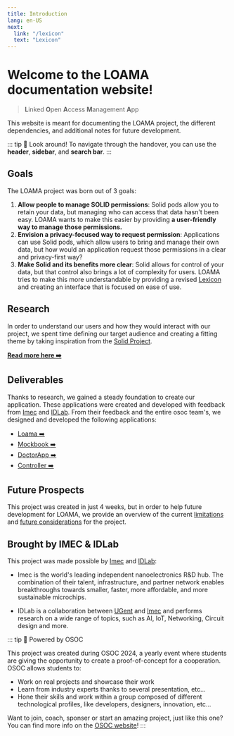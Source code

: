 ```yaml
---
title: Introduction
lang: en-US
next:
  link: "/lexicon"
  text: "Lexicon"
---
```


# Welcome to the LOAMA documentation website!

> **L**inked **O**pen **A**ccess **M**anagement **A**pp

This website is meant for documenting the LOAMA project, the different dependencies, and additional notes for future development.

::: tip :mag_right: Look around!
To navigate through the handover, you can use the **header**, **sidebar**, and **search bar**.
:::

## Goals

The LOAMA project was born out of 3 goals:

1. **Allow people to manage SOLID permissions**: Solid pods allow you to retain your data, but managing who can access that data hasn't been easy. LOAMA wants to make this easier by providing **a user-friendly way to manage those permissions.**
2. **Envision a privacy-focused way to request permission**: Applications can use Solid pods, which allow users to bring and manage their own data, but how would an application request those permissions in a clear and privacy-first way?
3. **Make Solid and its benefits more clear**: Solid allows for control of your data, but that control also brings a lot of complexity for users. LOAMA tries to make this more understandable by providing a revised [Lexicon](/lexicon) and creating an interface that is focused on ease of use.

## Research

In order to understand our users and how they would interact with our project, we spent time defining our target audience and creating a fitting theme by taking inspiration from the [Solid Project](https://solidproject.org).

[**Read more here :arrow_right:**](/project/audience.md)

## Deliverables

Thanks to research, we gained a steady foundation to create our application. These applications were created and developed with feedback from [Imec](https://www.imec-int.com/) and [IDLab](https://www.ugent.be/ea/idlab/en). From their feedback and the entire osoc team's, we designed and developed the following applications:

- [Loama :arrow_right:](/deliverables/loama/index.md)
- [Mockbook :arrow_right:](/deliverables/toco/mockbook/index.md)
- [DoctorApp :arrow_right:](/deliverables/toco/doctorapp/index.md)
- [Controller :arrow_right:](/deliverables/controller.md)

## Future Prospects

This project was created in just 4 weeks, but in order to help future development for LOAMA, we provide an overview of the current [limitations](/deliverables/loama/limitations.md) and [future considerations](/deliverables/loama/feedback.md) for the project.

## Brought by IMEC & IDLab

This project was made possible by [Imec](https://www.imec-int.com/) and [IDLab](https://www.ugent.be/ea/idlab/en):

- Imec is the world's leading independent nanoelectronics R&D hub. The combination of their talent, infrastructure, and partner network enables breakthroughs towards smaller, faster, more affordable, and more sustainable microchips.

- IDLab is a collaboration between [UGent](https://www.ugent.be/) and [Imec](https://www.imec-int.com/) and performs research on a wide range of topics, such as AI, IoT, Networking, Circuit design and more.

::: tip :rocket: Powered by OSOC

This project was created during OSOC 2024, a yearly event where students are giving the opportunity to create a proof-of-concept for a cooperation. OSOC allows students to:

- Work on real projects and showcase their work
- Learn from industry experts thanks to several presentation, etc...
- Hone their skills and work within a group composed of different technological profiles, like developers, designers, innovation, etc...

Want to join, coach, sponser or start an amazing project, just like this one? You can find more info on the [OSOC website](https://osoc.be/)!
:::

